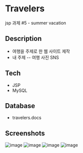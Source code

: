 # Travelers
jsp 과제 #5 - summer vacation

## Description
* 여행을 주제로 한 웹 사이트 제작
* 내 주제
-- 여행 사진 SNS

## Tech 
* JSP
* MySQL

## Database
* travelers.docs

## Screenshots
![image](https://user-images.githubusercontent.com/22957868/47326934-103abc00-d6a6-11e8-99aa-f20c6f06a448.png)
![image](https://user-images.githubusercontent.com/22957868/47326984-4c6e1c80-d6a6-11e8-86f3-52ba3e73bc35.png)
![image](https://user-images.githubusercontent.com/22957868/47327046-91924e80-d6a6-11e8-900c-2186c6f5e955.png)
![image](https://user-images.githubusercontent.com/22957868/47327011-63ad0a00-d6a6-11e8-96a6-0bbc21fe3794.png)
